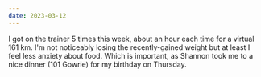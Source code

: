 ```yaml
---
date: 2023-03-12
---
```


I got on the trainer 5 times this week, about an hour each time for a virtual 161 km. I'm not noticeably losing the recently-gained weight but at least I feel less anxiety about food. Which is important, as Shannon took me to a nice dinner (101 Gowrie) for my birthday on Thursday.
